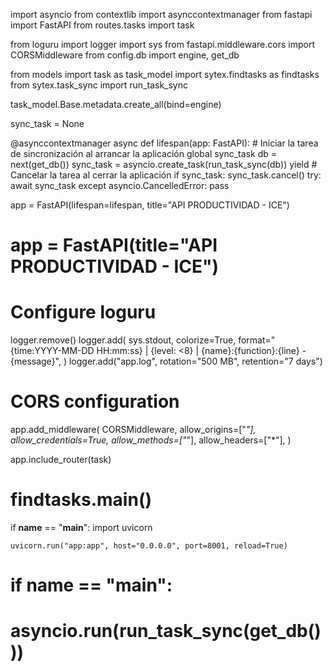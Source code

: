 import asyncio
from contextlib import asynccontextmanager
from fastapi import FastAPI
from routes.tasks import task

from loguru import logger
import sys
from fastapi.middleware.cors import CORSMiddleware
from config.db import engine, get_db

from models import task as task_model
import sytex.findtasks as findtasks
from sytex.task_sync import run_task_sync


task_model.Base.metadata.create_all(bind=engine)

sync_task = None


@asynccontextmanager
async def lifespan(app: FastAPI):
    # Iniciar la tarea de sincronización al arrancar la aplicación
    global sync_task
    db = next(get_db())
    sync_task = asyncio.create_task(run_task_sync(db))
    yield
    # Cancelar la tarea al cerrar la aplicación
    if sync_task:
        sync_task.cancel()
        try:
            await sync_task
        except asyncio.CancelledError:
            pass


app = FastAPI(lifespan=lifespan, title="API PRODUCTIVIDAD - ICE")
# app = FastAPI(title="API PRODUCTIVIDAD - ICE")


# Configure loguru
logger.remove()
logger.add(
    sys.stdout,
    colorize=True,
    format="<green>{time:YYYY-MM-DD HH:mm:ss}</green> | <level>{level: <8}</level> | <cyan>{name}</cyan>:<cyan>{function}</cyan>:<cyan>{line}</cyan> - <level>{message}</level>",
)
logger.add("app.log", rotation="500 MB", retention="7 days")


# CORS configuration
app.add_middleware(
    CORSMiddleware,
    allow_origins=["*"],
    allow_credentials=True,
    allow_methods=["*"],
    allow_headers=["*"],
)


app.include_router(task)

# findtasks.main()


if __name__ == "__main__":
    import uvicorn

    uvicorn.run("app:app", host="0.0.0.0", port=8001, reload=True)


# if __name__ == "__main__":
#     asyncio.run(run_task_sync(get_db()))
